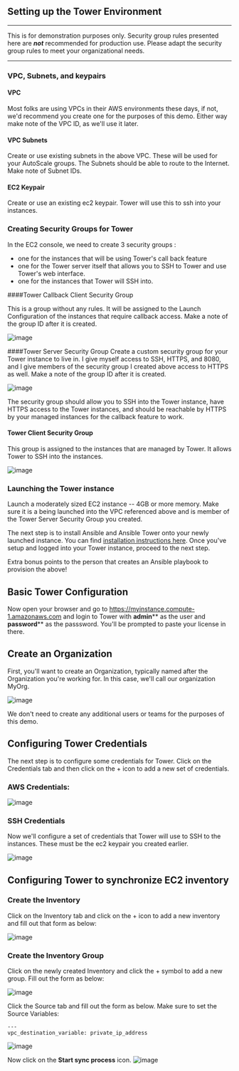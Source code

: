## Setting up the Tower Environment
---
This is for demonstration purposes only.  Security group rules presented here are ***not*** recommended for production use.  Please adapt the security group rules to meet your organizational needs.

---


### VPC, Subnets, and keypairs

#### VPC

Most folks are using VPCs in their AWS environments these days, if not, we'd recommend you create one for the purposes of this demo.  Either way make note of the VPC ID, as we'll use it later.

#### VPC Subnets

Create or use existing subnets in the above VPC.  These will be used for your AutoScale groups.  The Subnets should be able to route to the Internet. Make note of Subnet IDs.

#### EC2 Keypair
Create or use an existing ec2 keypair. Tower will use this to ssh into your instances.



### Creating Security Groups for Tower

In the EC2 console, we need to create 3 security groups :
* one for the instances that will be using Tower's call back feature
* one for the Tower server itself that allows you to SSH to Tower and use Tower's web interface.
* one for the instances that Tower will SSH into.


####Tower Callback Client Security Group

This is a group without any rules.  It will be assigned to the Launch Configuration of the instances that require callback access.  Make a note of the group ID after it is created.

![image](images/tower_callback_client_security_group.png)  


####Tower Server Security Group
Create a custom security group for your Tower instance to live in.  I give myself access to SSH, HTTPS, and 8080, and I give members of the security group I created above access to HTTPS as well.  Make a note of the group ID after it is created.

![image](images/tower_security_group.png)  

The security group should allow you to SSH into the Tower instance, have HTTPS access to the Tower instances, and should be reachable by HTTPS by your managed instances for the callback feature to work.  

#### Tower Client Security Group
This group is assigned to the instances that are managed by Tower.  It allows Tower to SSH into the instances.

![image](images/tower_client_group.png)



### Launching the Tower instance

Launch a moderately sized EC2 instance -- 4GB or more memory.  Make sure it is a being launched into the VPC referenced above and is member of the Tower Server Security Group you created.  

The next step is to install Ansible and Ansible Tower onto your newly launched instance.  You can find [installation instructions here](http://releases.ansible.com/ansible-tower/docs/tower_user_guide-latest.pdf).  Once you've setup and logged into your Tower instance, proceed to the next step.

Extra bonus points to the person that creates an Ansible playbook to provision the above!




## Basic Tower Configuration
	

Now open your browser and go to https://myinstance.compute-1.amazonaws.com and login to Tower with **admin**** as the user and **password**** as the passsword.  You'll be prompted to paste your license in there.

## Create an Organization


First, you'll want to create an Organization, typically named after the Organization you're working for.  In this case, we'll call our organization MyOrg.

![image](images/create_org.png)

We don't need to create any additional users or teams for the purposes of this demo.

## Configuring Tower Credentials

The next step is to configure some credentials for Tower.  Click on the Credentials tab and then click on the + icon to add a new set of credentials. 

### AWS Credentials:

![image](images/add_aws_creds.png)

### SSH Credentials

Now we'll configure a set of credentials that Tower will use to SSH to the instances.  These must be the ec2 keypair you created earlier.  

![image](images/add_ssh_cred.png)

## Configuring Tower to synchronize EC2 inventory

### Create the Inventory

Click on the Inventory tab and click on the + icon to add a new inventory and fill out that form as below:

![image](images/create_inv.png)



### Create the Inventory Group
Click on the newly created Inventory and click the + symbol to add a new group.  Fill out the form as below:

![image](images/add_group.png)

Click the Source tab and fill out the form as below.  Make sure to set the Source Variables:

    ---
    vpc_destination_variable: private_ip_address

![image](images/set_group_src.png)

Now click on the **Start sync process** icon.  ![image](images/start_sync.png)

